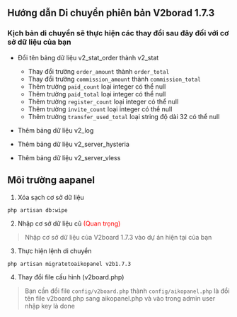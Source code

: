 ## Hướng dẫn Di chuyển phiên bản V2borad 1.7.3

### Kịch bản di chuyển sẽ thực hiện các thay đổi sau đây đối với cơ sở dữ liệu của bạn
- Đổi tên bảng dữ liệu v2_stat_order thành v2_stat
    - Thay đổi trường `order_amount` thành `order_total`
    - Thay đổi trường `commission_amount` thành `commission_total`
    - Thêm trường `paid_count` loại integer có thể null
    - Thêm trường `paid_total` loại integer có thể null
    - Thêm trường `register_count` loại integer có thể null
    - Thêm trường `invite_count` loại integer có thể null
    - Thêm trường `transfer_used_total` loại string độ dài 32 có thể null

- Thêm bảng dữ liệu v2_log
- Thêm bảng dữ liệu v2_server_hysteria
- Thêm bảng dữ liệu v2_server_vless

## Môi trường aapanel
1. Xóa sạch cơ sở dữ liệu
```
php artisan db:wipe
```
2. Nhập cơ sở dữ liệu cũ <span style="color:red">(Quan trọng)</span>
>Nhập cơ sở dữ liệu của V2board 1.7.3 vào dự án hiện tại của bạn

3. Thực hiện lệnh di chuyển
```
php artisan migratetoaikopanel v2b1.7.3
```

4. Thay đổi file cấu hình (v2board.php)
> Bạn cần đổi file `config/v2board.php` thành `config/aikopanel.php` là đổi tên file v2board.php sang aikopanel.php và vào trong admin user nhập key là done

